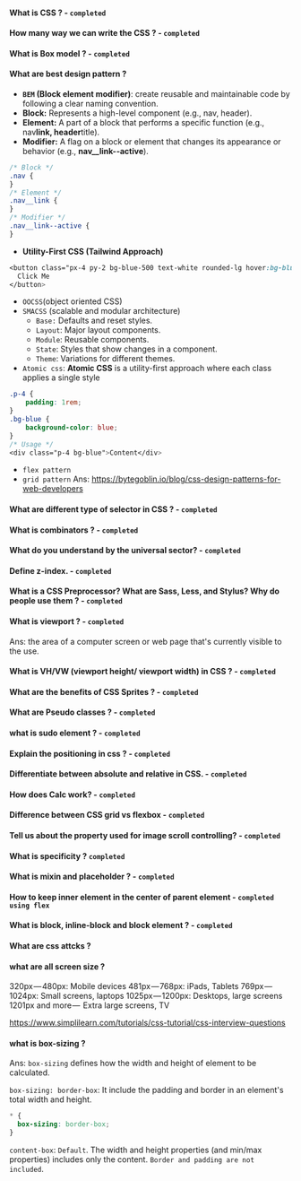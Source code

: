 #### What is CSS ? - `completed`

#### How many way we can write the CSS ? - `completed`

#### What is Box model ? - `completed`

#### What are best design pattern ?

- **`BEM` (Block element modifier)**: create reusable and maintainable code by following a clear naming convention.
- **Block:** Represents a high-level component (e.g., nav, header).
- **Element:** A part of a block that performs a specific function (e.g., nav**link, header**title).
- **Modifier:** A flag on a block or element that changes its appearance or behavior (e.g., **nav\_\_link--active**).

```css
/* Block */
.nav {
}
/* Element */
.nav__link {
}
/* Modifier */
.nav__link--active {
}
```

- **Utility-First CSS (Tailwind Approach)**

```css
<button class="px-4 py-2 bg-blue-500 text-white rounded-lg hover:bg-blue-600">
  Click Me
</button>
```

- `OOCSS`(object oriented CSS)
- `SMACSS` (scalable and modular architecture)
  - `Base:` Defaults and reset styles.
  - `Layout`: Major layout components.
  - `Module`: Reusable components.
  - `State`: Styles that show changes in a component.
  - `Theme`: Variations for different themes.
- `Atomic css`: **Atomic CSS** is a utility-first approach where each class applies a single style

```css
.p-4 {
    padding: 1rem;
}
.bg-blue {
    background-color: blue;
}
/* Usage */
<div class="p-4 bg-blue">Content</div>
```

- `flex pattern`
- `grid pattern`
  Ans: https://bytegoblin.io/blog/css-design-patterns-for-web-developers

#### What are different type of selector in CSS ? - `completed`

#### What is combinators ? - `completed`

#### What do you understand by the universal sector? - `completed`

#### Define z-index. - `completed`

#### What is a CSS Preprocessor? What are Sass, Less, and Stylus? Why do people use them ? - `completed`

#### What is viewport ? - `completed`

Ans: the area of a computer screen or web page that's currently visible to the use.

#### What is VH/VW (viewport height/ viewport width) in CSS ? - `completed`

#### What are the benefits of CSS Sprites ? - `completed`

#### What are Pseudo classes ? - `completed`

#### what is sudo element ? - `completed`

#### Explain the positioning in css ? - `completed`

#### Differentiate between absolute and relative in CSS. - `completed`

#### How does Calc work? - `completed`

#### Difference between CSS grid vs flexbox - `completed`

#### Tell us about the property used for image scroll controlling? - `completed`

#### What is specificity ? `completed`

#### What is mixin and placeholder ? - `completed`

#### How to keep inner element in the center of parent element - `completed using flex`

#### What is block, inline-block and block element ? - `completed`

#### What are css attcks ?

#### what are all screen size ?

320px — 480px: Mobile devices
481px — 768px: iPads, Tablets
769px — 1024px: Small screens, laptops
1025px — 1200px: Desktops, large screens
1201px and more —  Extra large screens, TV

https://www.simplilearn.com/tutorials/css-tutorial/css-interview-questions

#### what is box-sizing ?

Ans: `box-sizing` defines how the width and height of element to be calculated.

`box-sizing: border-box`: It include the padding and border in an element's total width and height.

```css
* {
  box-sizing: border-box;
}
```

`content-box`: `Default`. The width and height properties (and min/max properties) includes only the content. `Border and padding are not included`.
